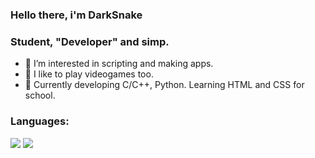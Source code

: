 ### Hello there, i'm DarkSnake ###

### Student, "Developer" and simp.
- 👀 I’m interested in scripting and making apps.
- 🌱 I like to play videogames too.
- 👾 Currently developing C/C++, Python. Learning HTML and CSS for school.

### Languages:
<img aling="left" src="https://camo.githubusercontent.com/a71f1a20d58a3506dd5f32dcb31461bd5102a0bd33dbf49db9195c589eaca8d7/68747470733a2f2f696d672e736869656c64732e696f2f62616467652f707974686f6e2532302d2532333134333534432e7376673f267374796c653d666f722d7468652d6261646765266c6f676f3d707974686f6e266c6f676f436f6c6f723d7768697465"/>
<img aling="left" src ="https://camo.githubusercontent.com/0d3ae99a9dcced770f5a2e6d2395999c121d9975f3f1816ee3b3902a3c8e6a92/68747470733a2f2f696d672e736869656c64732e696f2f62616467652f632b2b2532302d2532333030353939432e7376673f267374796c653d666f722d7468652d6261646765266c6f676f3d63253242253242266f676f436f6c6f723d7768697465"/>


<!---
darksnakepy/darksnakepy is a ✨ special ✨ repository because its `README.md` (this file) appears on your GitHub profile.
You can click the Preview link to take a look at your changes.
--->
